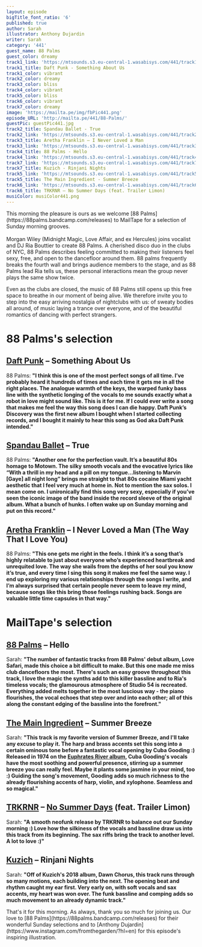 ```yaml
---
layout: episode
bigTitle_font_ratio: '6'
published: true
author: Sarah
illustrator: Anthony Dujardin
writer: Sarah
category: '441'
guest_name: 88 Palms
guest_color: dreamy
track1_link: 'https://mtsounds.s3.eu-central-1.wasabisys.com/441/track1.mp3'
track1_title: Daft Punk - Something About Us
track1_color: vibrant
track2_color: dreamy
track3_color: bliss
track4_color: vibrant
track5_color: bliss
track6_color: vibrant
track7_color: dreamy
image: 'https://mailta.pe/img/fbPic441.png'
episode_URL: 'http://mailta.pe/441/88-Palms/'
guestPic: guestPic441.jpg
track2_title: Spandau Ballet - True
track2_link: 'https://mtsounds.s3.eu-central-1.wasabisys.com/441/track2.mp3'
track3_title: Aretha Franklin – I Never Loved a Man
track3_link: 'https://mtsounds.s3.eu-central-1.wasabisys.com/441/track3.mp3'
track4_title: 88 Palms - Hello
track4_link: 'https://mtsounds.s3.eu-central-1.wasabisys.com/441/track4.mp3'
track7_link: 'https://mtsounds.s3.eu-central-1.wasabisys.com/441/track7.mp3'
track7_title: Kuzich - Rinjani Nights
track5_link: 'https://mtsounds.s3.eu-central-1.wasabisys.com/441/track5.mp3'
track5_title: The Main Ingredient - Summer Breeze
track6_link: 'https://mtsounds.s3.eu-central-1.wasabisys.com/441/track6.mp3'
track6_title: TRKRNR – No Summer Days (feat. Trailer Limon)
musiColor: musiColor441.png
---
```

<p id="introduction">This morning the pleasure is ours as we welcome [88 Palms](https://88palms.bandcamp.com/releases) to MailTape for a selection of Sunday morning grooves.
<br><br>
Morgan Wiley (Midnight Magic, Love Affair, and ex Hercules) joins vocalist and DJ Ria Bouttier to create 88 Palms. A cherished disco duo in the clubs of NYC, 88 Palms describes feeling committed to making their listeners feel sexy, free, and open to the dancefloor around them. 88 palms frequently breaks the fourth wall and brings audience members to the stage, and as 88 Palms lead Ria tells us, these personal interactions mean the group never plays the same show twice. 
  
  Even as the clubs are closed, the music of 88 Palms still opens up this free space to breathe in our moment of being alive. We therefore invite you to step into the easy arriving nostalgia of nightclubs with us: of sweaty bodies all around, of music laying a trance over everyone, and of the beautiful romantics of dancing with perfect strangers. 
</p>

# 88 Palms's selection

## [Daft Punk](https://daftpunk.com/) – Something About Us
88 Palms: **"**I think this is one of the most perfect songs of all time. I’ve probably heard it hundreds of times and each time it gets me in all the right places. The analogue warmth of the keys, the warped funky bass line with the synthetic longing of the vocals to me sounds exactly what a robot in love might sound like. This is it for me. If I could ever write a song that makes me feel the way this song does I can die happy. Daft Punk’s Discovery was the first new album I bought when I started collecting records, and I bought it mainly to hear this song as God aka Daft Punk intended.**"**

## [Spandau Ballet](https://www.discogs.com/artist/66253-Spandau-Ballet) – True
88 Palms: **"**Another one for the perfection vault. It’s a beautiful 80s homage to Motown. The silky smooth vocals and the evocative lyrics like “With a thrill in my head and a pill on my tongue…listening to Marvin [Gaye] all night long” brings me straight to that 80s cocaine Miami yacht aesthetic that I feel very much at home in. Not to mention the sax solos. I mean come on. I unironically find this song very sexy, especially if you’ve seen the iconic image of the band inside the record sleeve of the original album. What a bunch of hunks. I often wake up on Sunday morning and put on this record.**"**

## [Aretha Franklin](https://www.npr.org/artists/15662553/aretha-franklin) – I Never Loved a Man (The Way That I Love You) 
88 Palms: **"**This one gets me right in the feels. I think it’s a song that’s highly relatable to just about everyone who’s experienced heartbreak and unrequited love. The way she wails from the depths of her soul you know it’s true, and every time I sing this song it makes me feel the same way. I end up exploring my various relationships through the songs I write, and I’m always surprised that certain people never seem to leave my mind, because songs like this bring those feelings rushing back. Songs are valuable little time capsules in that way.**"**


# MailTape's selection

## [88 Palms](https://88palms.bandcamp.com/releases)  – Hello
Sarah: **"**The number of fantastic tracks from 88 Palms' debut album, Love Safari, made this choice a bit difficult to make. But this one made me miss club dancefloors the most. There's such an easy groove throughout this track, I love the magic the synths add to this killer bassline and to Ria's timeless vocals; the glamourous atmosphere of Studio 54 is recreated. Everything added melts together in the most luscious way - the piano flourishes, the vocal echoes that step over and into each other; all of this along the constant edging of the bassline into the forefront.**"**

## [The Main Ingredient](https://www.discogs.com/artist/176085-The-Main-Ingredient) – Summer Breeze
Sarah: **"**This track is my favorite version of Summer Breeze, and I'll take any excuse to play it. The harp and brass accents set this song into a certain ominous tone before a fantastic vocal opening by Cuba Gooding :) Released in 1974 on the [Euphrates River album](https://www.discogs.com/The-Main-Ingredient-Euphrates-River/release/1047790), Cuba Gooding's vocals have the most soothing and powerful presence, stirring up a summer breeze you can really feel. Maybe it plants some jasmine in your mind, too :) Guiding the song's movement, Gooding adds so much richness to the already flourishing accents of harp, violin, and xylophone. Seamless and so magical.**"**

## [TRKRNR](https://www.facebook.com/TRKRNR/) – [No Summer Days](https://voyagefunktastique.bandcamp.com/) (feat. Trailer Limon)
Sarah: **"**A smooth neofunk release by TRKRNR to balance out our Sunday morning :) Love how the silkiness of the vocals and bassline draw us into this track from its beginning. The sax riffs bring the track to another level. A lot to love :)**"**

## [Kuzich](https://kuzich.bandcamp.com/) – Rinjani Nights
Sarah: **"**Off of Kuzich's 2018 album, Dawn Chorus, this track runs through so many motions, each building into the next. The opening beat and rhythm caught my ear first. Very early on, with soft vocals and sax accents, my heart was won over. The funk bassline and comping adds so much movement to an already dynamic track.**"**

<p id="outroduction">That's it for this morning. As always, thank you so much for joining us. Our love to [88 Palms](https://88palms.bandcamp.com/releases) for their wonderful Sunday selections and to [Anthony Dujardin](https://www.instagram.com/fromthegarden/?hl=en) for this episode's inspiring illustration.</p>
